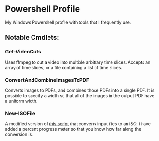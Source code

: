 # Powershell Profile
My Windows Powershell profile with tools that I frequently use.

## Notable Cmdlets:

### Get-VideoCuts
Uses ffmpeg to cut a video into multiple arbitrary time slices. Accepts an array of time slices, or a file containing a list of time slices.

### ConvertAndCombineImagesToPDF
Converts images to PDFs, and combines those PDFs into a single PDF. It is possible to specify a width so that all of the images in the output PDF have a uniform width.

### New-ISOFile
A modified version of [this script](https://gallery.technet.microsoft.com/scriptcenter/New-ISOFile-function-a8deeffd) that converts input files to an ISO. I have added a percent progress meter so that you know how far along the conversion is.
